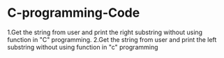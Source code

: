# C-programming-Code
1.Get the string from user and print the right substring without using function in "C" programming.
2.Get the string from user and print the left substring without using function in "c" programming
